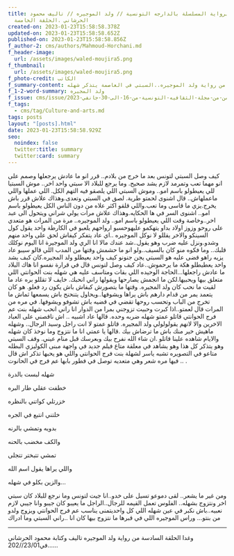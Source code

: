 ```yaml
---
title: الرواية المسلسلة بالدارجه التونسية // ولد الموجيره // تاليف محمود
  الحرشاني .الحلقة الخامسة
created-on: 2023-01-23T15:58:58.378Z
updated-on: 2023-01-23T15:58:58.652Z
published-on: 2023-01-23T15:58:58.856Z
f_author-2: cms/authors/Mahmoud-Horchani.md
f_header-image:
  url: /assets/images/waled-moujira5.png
f_thumbnail:
  url: /assets/images/waled-moujira5.png
f_photo-credit: الكاتب
f_summary-content: الحلقة الخامسه من رواية ولد الموجيره..السبتي في العاصمة يتذكر شهله
f_1-2-word-summary: ولد المجيره
f_issue: cms/issue/العدد-الثامن-من-مجلة-الثقافيه-التونسية-من-16-الى-30-جانفي-2023.md
f_tags:
  - cms/tag/Culture-and-arts.md
tags: posts
layout: "[posts].html"
date: 2023-01-23T15:58:58.929Z
seo:
  noindex: false
  twitter:title: summary
  twitter:card: summary
---
```

كيف وصل السبتي لتونس بعد ما خرج من بلادم.. قرر انو ما عادش يرجعلها وصمم على انو مهما تعب وتمرمد لازم يشد صحيح. وما يرجع للبلاد الا سبتي واحد اخر.. موش السبتيا  للي يعيطولو باسم امو.. وموش السبتي اللي يلصقو فيه التهم الكل. اللي عملها واللي ماعملهاش.. قال اشنوى لحمتو طرية. لصق في السبتي وتعدى.وهذاك علاش قرر باش يخرج.يزي ما قاسى وما تعب.واللي قلقو اكثر علاه من دون الناس الكل يعيطولو باسم امو.. اشنوى السر في ها الحكايه.وهذاك علاش مرات يولي شراني ويتحول الى عبد اخر..وخاصة وقت اللي يعيطولو باسم امو.. ولد الموجيره.. مرة من المرات  هو متعدي على روحو وزوز اولاد بداو يتهكمو عليهوحسبو ارواحهم يلعبو في الكارطة واحد يقول  كول السينكو والاخر يقللو لا نوكل الموجيره ..اي عاد يتفكر كيفاش لحق على واحد منهم وشدو.ونزل عليه ضرب وهو يقول..شد عندك مالا انا الري ولد الموجيرة انا اليوم نوكلك قلبك.. وما فكوه منو كان  بالسيف..ولو انو ما حشمش وقتها من المدب اللي قالو سيبو عاد يزيه راهو قضى عليه هو السبتي يجن جنونو كيف واحد يعيطلو  ولد المجيره.كان كبف يشد واحد يعطيطلو هكة ما يرحموش..عاد كيف وصل لتونس قال في قرارة نفسو انا هاك البلاد ما عادش راجعلها...الحاجة الوحيده اللي بقات ومتاسف عليه هي   شهله بنت الحوانتي اللي متعلق بيها ويحبيها.لكن ما انجمش يصارحها ويقولها راني انحبك. خايف لا تقللو بره عاد ما لقيت ما نحب كان ولد المجيره. وقتها ما يتصورش كيفاش باش يكون رد فعلو. هو كان يتعمد يمر من قدام دارهم باش يراها ويشوفها..ويحاول يتنحنح  باش يسمعها ثماش ما تخرج من الباب وتحسب روحها تقضي في قضيه باش تشوفو ويشوفها. في مره من المرات قال لعمتو..اذا كبرت وحبيت تزوجني بمرا من الدوار انا راني  انحب شهله بنت عم فرج الحوانتي قاتلو عمتو  شهله ضربه وحده. قالها عاد اشبيه .. اش ناقصني على العباد الاخرين والا لانهم يقولولولي ولد المجيره.
 قاتلو عمتو لا  انت راجل وسيد الرجال.. وشهله ماهيش خير منك باش ما ترضاش بيك .قالها يا عمتي انا ما نتزوج وما نوخذ كان شهله والايام شاهده علينا 
قاتلو .ان شاء الله نفرح بيك وبعرسك قبل منام عيني. وقف السبتي  وهو يتذكر كل هذا وهو يشاهد في معلقة متاع فيلم جديد في واجهة مبنى الكوليزي البطله متاعو في التصويره تشبه ياسر لشهلة بنت فرج الحوانتي واللي هو يحبها تذكر اش قال فيها مره شعر وهي متعديه توصل في فطور بابها عم فرج في الحانوت       .. .

شهله لبست بالدرة 

خطفت عقلي طار  البره

 خزرتلي كواتني بالنظره

 خلتني انتبع في الجره 

بدويه وتمشي بالرنه 

والكف مخضب بالحنه

 تمشي تتبختر تتجلى 

واللي يراها يقول اسم الله 

و﻿الزين بكلو في شهله...

ومن غير ما يشعر.. لقى دموعو تسيل على خدو..انا جيت لتونس وما نرجع للبلاد كان سبتي اخر ونتزوج بشهله.. الفلوس تعمل القيمه للرجال..الراجل ما يعيبو كان جيبو  وانا جيبي لازم نعبيه..باش نكبر في عين شهله اللي كل واحديتمنى يناسب عم فرج الحوانتي ويزوج ولدو من بنتو... وراس الموجيره اللي  في قبرها ما نتزوج بيها كان انا ..راني السبتي وما ادراك 

----------------------

 وغدا الحلقة السادسة من رواية ولد الموجيره تاليف وكتابة محمود الحرشاني في23/01//202......
